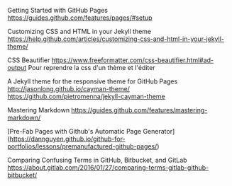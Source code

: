
Getting Started with GitHub Pages
https://guides.github.com/features/pages/#setup

Customizing CSS and HTML in your Jekyll theme
https://help.github.com/articles/customizing-css-and-html-in-your-jekyll-theme/

CSS Beautifier
https://www.freeformatter.com/css-beautifier.html#ad-output
Pour reprendre la css d'un thème et l'éditer

A Jekyll theme for the responsive theme for GitHub Pages http://jasonlong.github.io/cayman-theme/
https://github.com/pietromenna/jekyll-cayman-theme

Mastering Markdown
https://guides.github.com/features/mastering-markdown/

[Pre-Fab Pages with Github's Automatic Page Generator]
(https://dannguyen.github.io/github-for-portfolios/lessons/premanufactured-github-pages/)

Comparing Confusing Terms in GitHub, Bitbucket, and GitLab
https://about.gitlab.com/2016/01/27/comparing-terms-gitlab-github-bitbucket/
